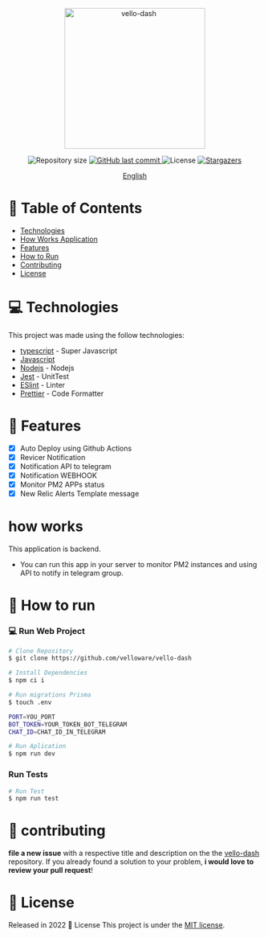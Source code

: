 <p align="center">
   <img src="https://avatars.githubusercontent.com/u/105833248?s=400&u=23db20e40ccd72d71fa4e22600335d2c8518a8b1&v=4" alt="vello-dash" width="280"/>
</p>

<p align="center">	
  <img alt="Repository size" src="https://img.shields.io/github/repo-size/velloware/vello-dash?color=774DD6">

  <a href="https://github.com/velloware/vello-dash/commits">
    <img alt="GitHub last commit" src="https://img.shields.io/github/last-commit/velloware/vello-dash?color=774DD6">
  </a> 
  <img alt="License" src="https://img.shields.io/badge/license-MIT-8257E5">
  <a href="https://github.com/velloware/vello-dash/stargazers">
    <img alt="Stargazers" src="https://img.shields.io/github/stars/velloware/vello-dash?color=8257E4&logo=github">
  </a>
</p>

<p align="center">
    <a href="README.md">English</a>
  
 </p>

# :pushpin: Table of Contents

- [Technologies](#computer-technologies)
- [How Works Application](#how-works)
- [Features](#rocket-features)
- [How to Run](#construction_worker-how-to-run)
- [Contributing](#tada-contributing)
- [License](#closed_book-license)

# :computer: Technologies

This project was made using the follow technologies:

- [typescript](https://www.typescriptlang.org/) - Super Javascript
- [Javascript](https://www.typescriptlang.org/)
- [Nodejs](http://nodejs.org/) - Nodejs
- [Jest](https://jestjs.io/) - UnitTest
- [ESlint](https://eslint.org/) - Linter
- [Prettier](https://prettier.io/) - Code Formatter

# :rocket: Features

- [x] Auto Deploy using Github Actions
- [x] Revicer Notification
- [x] Notification API to telegram
- [x] Notification WEBHOOK
- [x] Monitor PM2 APPs status
- [x] New Relic Alerts Template message

# how works

This application is backend.

- You can run this app in your server to monitor PM2 instances and using API to notify in telegram group.

# :construction_worker: How to run

### 💻 Run Web Project

```bash
# Clone Repository
$ git clone https://github.com/velloware/vello-dash

# Install Dependencies
$ npm ci i

# Run migrations Prisma
$ touch .env

PORT=YOU_PORT
BOT_TOKEN=YOUR_TOKEN_BOT_TELEGRAM
CHAT_ID=CHAT_ID_IN_TELEGRAM

# Run Aplication
$ npm run dev
```

### Run Tests

```bash
# Run Test
$ npm run test
```


# :tada: contributing

**file a new issue** with a respective title and description on the the [vello-dash](https://github.com/velloware/vello-dash/issues) repository. If you already found a solution to your problem, **i would love to review your pull request**!

# :closed_book: License

Released in 2022 :closed_book: License
This project is under the [MIT license](./LICENSE).
